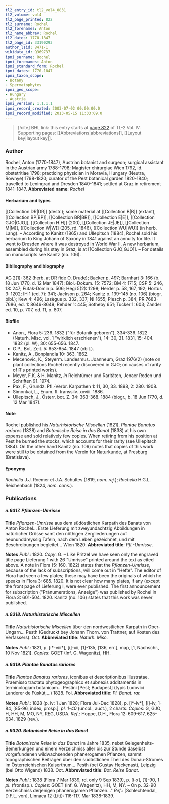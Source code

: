 ```yaml
---
tl2_entry_id: tl2_vol4_0831
tl2_volume: vol4
tl2_page_printed: 822
tl2_surname: Rochel
tl2_forenames: Anton
tl2_name_abbrev: Rochel
tl2_dates: 1770-1847
tl2_page_id: 33190293
author_lsid: 8471-1
wikidata_id: Q369737
ipni_surname: Rochel
ipni_forenames: Anton
ipni_standard_form: Rochel
ipni_dates: 1770-1847
ipni_taxon_scope: 
- Botany
- Spermatophytes
ipni_geo_scope: 
- Hungary
- Austria
ipni_version: 1.1.1.1
ipni_record_created: 2003-07-02 00:00:00.0
ipni_record_modified: 2013-05-15 11:33:09.0
---
```



> [!cite] BHL link: this entry starts at [page 822](https://www.biodiversitylibrary.org/page/33190293) of TL-2 Vol. IV.
> Supporting pages: [[Abbreviations|abbreviations]], [[Layout key|layout key]].

### Author

Rochel, Anton (1770-1847), Austrian botanist and surgeon; surgical assistant in the Austrian army 1788-1798; Magister chirurgiae Wien 1792, id. obstetritiae 1798; practicing physician in Moravia, Hungary (Neutra, Rownye) 1798-1820; curator of the Pest botanical garden 1820-1840; travelled to Leningrad and Dresden 1840-1841; settled at Graz in retirement 1841-1847. 
**Abbreviated name**: *Rochel*

#### Herbarium and types

[[Collection DR|DR]] (destr.); some material at [[Collection B|B]] (extant), [[Collection BP|BP]], [[Collection BR|BR]], [[Collection E|E]], [[Collection GJO|GJO]], [[Collection H|H]] (200), [[Collection JE|JE]], [[Collection M|M]], [[Collection W|W]] (205, rd. 1846), [[Collection WU|WU]] (in herb. Lang). – According to Kanitz (1865) and Ullepitsch (1884), Rochel sold his herbarium to King Johann of Saxony in 1841 against an annuity for life. It went to Dresden where it was destroyed in World War II. A new herbarium, assembled during his stay in Graz, is at [[Collection GJO|GJO]]. – For details on manuscripts see Kanitz (no. 106).

#### Bibliography and biography

AG 2(1): 362 (herb. at DR fide O. Drude); Backer p. 497; Barnhart 3: 166 (b. 18 Jun 1770, d. 12 Mar 1847); Biol.-Dokum. 15: 7572; BM 4: 1715; CSP 5: 246, 18: 247; Futak-Domin p. 506; Hegi 5(2): 1298; Herder p. 58, 167, 192; Hortus 3: 1202; IH 1 (ed. 7): 341; Jackson p. 264; Kanitz p. 139-145 (no. 106) (biogr. bibl.); Kew 4: 496; Lasègue p. 332, 337; NI 1655; Plesch p. 384; PR 7683-7686, ed. 1: 8646-8649; Rehder 1: 445; Sotheby 651; Tucker 1: 603; Zander ed. 10, p. 707, ed. 11, p. 807.

#### Biofile

- Anon., Flora 5: 236. 1832 ("für Botanik geboren"), 334-336. 1822 (Naturh. Misc. vol. 1 "wirklich erschienen"), 14: 30, 31. 1831, 15: 404. 1832 (pl. W), 30: 655-656. 1847.
- G.P., Bot. Zeit. 5: 653-654. 1847 (obit.).
- Kanitz, A., Bonplandia 10: 363. 1862.
- Mecenovic, K., Steyerm. Landesmus. Joanneum, Graz 1976(2) (note on plant collections Rochel recently discovered in GJO; on causes of rarity of R's printed works).
- Meyer, F.K. & H. Manitz, *in* Reichtümer und Raritäten, Jenaer Reden und Schriften 91. 1974.
- Pax, F., Grundz. Pfl.-Verbr. Karpathen 1: 11, 30, 33. 1898, 2: 280. 1908.
- Simonkai, L., Enum. fl. transsilv. xxviii. 1886.
- Ullepitsch, J., Österr. bot. Z. 34: 363-368. 1884 (biogr., b. 18 Jun 1770, d. 12 Mar 1847).

#### Note

Rochel published his *Naturhistorische Miscellen* (1821), *Plantae Banatus rariores* (1828) and *Botanische Reise in das Banat* (1838) at his own expense and sold relatively few copies. When retiring from his position at Pest he burned the stocks, which accounts for their rarity (see Ullepitsch 1884). On the other hand Kanitz (no. 106) notes that copies of this work were still to be obtained from the Verein für Naturkunde, at Presburg (Bratislava).

#### Eponymy

*Rochelia* J.J. Roemer et J.A. Schultes (1819, *nom. rej.*); *Rochelia* H.G.L. Reichenbach (1824, *nom. cons.*).

### Publications

##### n.9317. Pflanzen-Umrisse

**Title**
*Pflanzen-Umrisse* aus dem südöstlichen Karpath des Banats von Anton Rochel... Erste Lieferung mit zweyundachtzig Abbildungen in natürlicher Grösse samt den nöthigen Zergliederungen auf neununddreyssig Tafeln, nach dem Leben gezeichnet, und mit Beschreibungen begleitet... Wien 1820.
**Abbreviated title**: *Pfl.-Umrisse*.

**Notes**
*Publ*.: 1820. *Copy*: G. – Like Pritzel we have seen only the engraved title page Lieferung 1 with 26 "Umrisse" printed around the text as cited above. A note in Flora (5: 160. 1822) states that the *Pflanzen-Umrisse*, because of the lack of subscriptions, will come out in "Hefte". The editor of Flora had seen a few plates; these may have been the originals of which he speaks in Flora 3: 685. 1820. It is not clear how many plates, if any (except the front page of Lieferung I, were ever published. The first announcement for subscription ("Pränumerations, Anzeige") was published by Rochel in Flora 3: 601-504. 1820. Kanitz (no. 106) states that this work was never published.

##### n.9318. Naturhistorische Miscellen

**Title**
*Naturhistorische Miscellen* über den nordwestlichen Karpath in Ober-Ungarn... Pesth (Gedruckt bey Johann Thorn. von Trattner, auf Kosten des Verfassers). Oct.
**Abbreviated title**: *Naturh. Misc.*

**Notes**
*Publ*.: 1821, p. \[i\*-viii\*\], \[i\]-xii, \[1\]-135, \[136, err.\], map, \[1, Nachschr., 10 Nov 1821\].
*Copies*: GOET (Inf. G. Wagenitz), HH.

##### n.9319. Plantae Banatus rariores

**Title**
*Plantae Banatus rariores*, iconibus et descriptionibus illustratae. Praemisso tractatu phytogeographico et subnexis additamentis in terminologiam botanicam... Pestini \[Pest; Budapest\] (typis Ludovici Landerer de Füskút,...) 1828. Fol.
**Abbreviated title**: *Pl. Banat. rar.*

**Notes**
*Publ*.: 1828 (p. iv: 1 Jan 1828; Flora Jul-Dec 1828), p. \[i\*-iv\*\], \[i\]-iv, 1-84, \[85-96, index, prosp.\], *pl. 1-40* (uncol., auct.), 2 charts. *Copies*: G, GJO, H, HH, M, MO, NY, REG, USDA.
*Ref*.: Hoppe, D.H., Flora 12: 609-617, 625-634. 1829 (rev.).

##### n.9320. Botanische Reise in das Banat

**Title**
*Botanische Reise in das Banat* im Jahre 1835, nebst Gelegenheits-Bemerkungen und einem Verzeichniss aller bis zur Stunde daselbst vorgefundenen wildwachsenden phanerogamen Pflanzen, sammt topographischen Beiträgen über den südöstlichen Theil des Donau-Stromes im Österreichischen Kaiserthum... Pesth (bei Gustav Heckenast), Leipzig (bei Otto Wigand) 1838. Oct.
**Abbreviated title**: *Bot. Reise Banat*.

**Notes**
*Publ*.: 1838 (Flora 7 Mar 1839, rd. only 9 Sep 1839), p. \[i-x\], \[1\]-90, *1 pl*. (frontisp.).
*Copies*: GOET (inf. G. Wagenitz), HH, M, NY. – On p. 32-90 Verzeichniss derjenigen phanerogamen Pflanzen..."
*Ref*.: \[Schlechtendal, D.F.L. von\], Linnaea 12 (Litt): 116-117. Mar 1838-1839.

